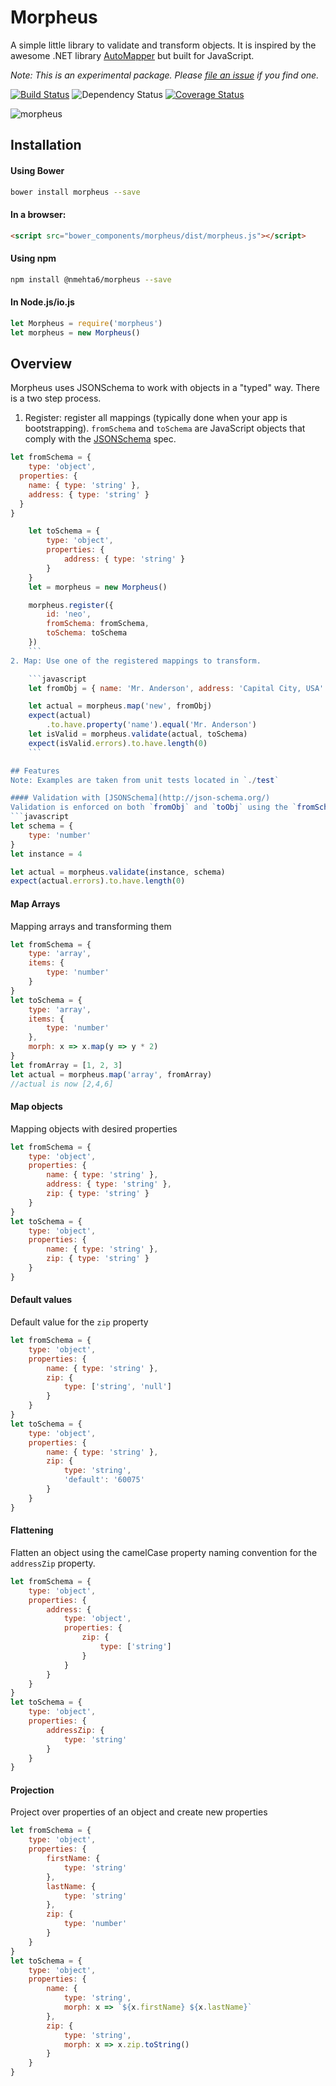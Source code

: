 # Morpheus
A simple little library to validate and transform objects. It is inspired by the awesome .NET library [AutoMapper](automapper.org) but built for JavaScript.

<i>Note: This is an experimental package. Please [file an issue](github.com/nmehta6/morpheus) if you find one.</i>

[![Build Status](https://travis-ci.org/nmehta6/morpheus.svg)](https://travis-ci.org/nmehta6/morpheus)
![Dependency Status](https://david-dm.org/nmehta6/morpheus.svg)
[![Coverage Status](https://coveralls.io/repos/nmehta6/morpheus/badge.svg?branch=master&service=github)](https://coveralls.io/github/nmehta6/morpheus?branch=master)

![morpheus](http://www.pics4world.com/vb/imgcache/2/4494showing.jpg "morpheus")



## Installation

#### Using Bower
```bash
bower install morpheus --save
```

#### In a browser:
```html
<script src="bower_components/morpheus/dist/morpheus.js"></script>
```

#### Using npm
```bash
npm install @nmehta6/morpheus --save
```
#### In Node.js/io.js
```javascript
let Morpheus = require('morpheus')
let morpheus = new Morpheus()
```

## Overview
Morpheus uses JSONSchema to work with objects in a "typed" way. There is a two step process.
1. Register: register all mappings (typically done when your app is bootstrapping). `fromSchema` and `toSchema` are JavaScript objects that comply with the [JSONSchema](http://json-schema.org/) spec.
```javascript
let fromSchema = {
	type: 'object',
  properties: {
    name: { type: 'string' },
    address: { type: 'string' }
  }
}

	let toSchema = {
		type: 'object',
		properties: {
			address: { type: 'string' }
		}
	}
	let = morpheus = new Morpheus()

	morpheus.register({
		id: 'neo',
		fromSchema: fromSchema,
		toSchema: toSchema
	})
	```
2. Map: Use one of the registered mappings to transform.

	```javascript
	let fromObj = { name: 'Mr. Anderson', address: 'Capital City, USA' }

	let actual = morpheus.map('new', fromObj)
	expect(actual)
		.to.have.property('name').equal('Mr. Anderson')
	let isValid = morpheus.validate(actual, toSchema)
	expect(isValid.errors).to.have.length(0)
	```

## Features
Note: Examples are taken from unit tests located in `./test`

#### Validation with [JSONSchema](http://json-schema.org/)
Validation is enforced on both `fromObj` and `toObj` using the `fromSchema` and `toSchema`. If you are calling an external service and if the service changes the data model, you can get a validation error early. It also makes writing unit tests easier for the mapping logic.
```javascript
let schema = {
	type: 'number'
}
let instance = 4

let actual = morpheus.validate(instance, schema)
expect(actual.errors).to.have.length(0)
```

#### Map Arrays
Mapping arrays and transforming them
```javascript
let fromSchema = {
	type: 'array',
	items: {
		type: 'number'
	}
}
let toSchema = {
	type: 'array',
	items: {
		type: 'number'
	},
	morph: x => x.map(y => y * 2)
}
let fromArray = [1, 2, 3]
let actual = morpheus.map('array', fromArray)
//actual is now [2,4,6]
```

#### Map objects
Mapping objects with desired properties
```javascript
let fromSchema = {
	type: 'object',
	properties: {
		name: { type: 'string' },
		address: { type: 'string' },
		zip: { type: 'string' }
	}
}
let toSchema = {
	type: 'object',
	properties: {
		name: { type: 'string' },
		zip: { type: 'string' }
	}
}
```

#### Default values
Default value for the `zip` property
```javascript
let fromSchema = {
	type: 'object',
	properties: {
		name: { type: 'string' },
		zip: {
			type: ['string', 'null']
		}
	}
}
let toSchema = {
	type: 'object',
	properties: {
		name: { type: 'string' },
		zip: {
			type: 'string',
			'default': '60075'
		}
	}
}
```
#### Flattening
Flatten an object using the camelCase property naming convention for the `addressZip` property.
```javascript
let fromSchema = {
	type: 'object',
	properties: {
		address: {
			type: 'object',
			properties: {
				zip: {
					type: ['string']
				}
			}
		}
	}
}
let toSchema = {
	type: 'object',
	properties: {
		addressZip: {
			type: 'string'
		}
	}
}
```
#### Projection
Project over properties of an object and create new properties
```javascript
let fromSchema = {
	type: 'object',
	properties: {
		firstName: {
			type: 'string'
		},
		lastName: {
			type: 'string'
		},
		zip: {
			type: 'number'
		}
	}
}
let toSchema = {
	type: 'object',
	properties: {
		name: {
			type: 'string',
			morph: x => `${x.firstName} ${x.lastName}`
		},
		zip: {
			type: 'string',
			morph: x => x.zip.toString()
		}
	}
}
```
